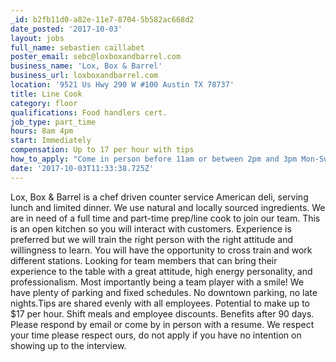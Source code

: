 ```yaml
---
_id: b2fb11d0-a82e-11e7-8704-5b582ac668d2
date_posted: '2017-10-03'
layout: jobs
full_name: sebastien caillabet
poster_email: sebc@loxboxandbarrel.com
business_name: 'Lox, Box & Barrel'
business_url: loxboxandbarrel.com
location: '9521 Us Hwy 290 W #100 Austin TX 78737'
title: Line Cook
category: floor
qualifications: Food handlers cert.
job_type: part_time
hours: 8am 4pm
start: Immediately
compensation: Up to 17 per hour with tips
how_to_apply: "Come in person before 11am or between 2pm and 3pm Mon-Sun.\r\nEmail info@loxboxandbarrel.com with a resume."
date: '2017-10-03T11:33:38.725Z'
---
```

Lox, Box & Barrel is a chef driven counter service American deli, serving lunch and limited dinner. We use natural and locally sourced ingredients. We are in need of a full time and part-time prep/line cook to join our team. This is an open kitchen so you will interact with customers.
Experience is preferred but we will train the right person with the right attitude and willingness to learn. You will have the opportunity to cross train and work different stations.
Looking for team members that can bring their experience to the table with a great attitude, high energy personality, and professionalism. Most importantly being a team player with a smile!
We have plenty of parking and fixed schedules. No downtown parking, no late nights.Tips are shared evenly with all employees. Potential to make up to $17 per hour. Shift meals and employee discounts. Benefits after 90 days. Please respond by email or come by in person with a resume.
We respect your time please respect ours, do not apply if you have no intention on showing up to the interview.
